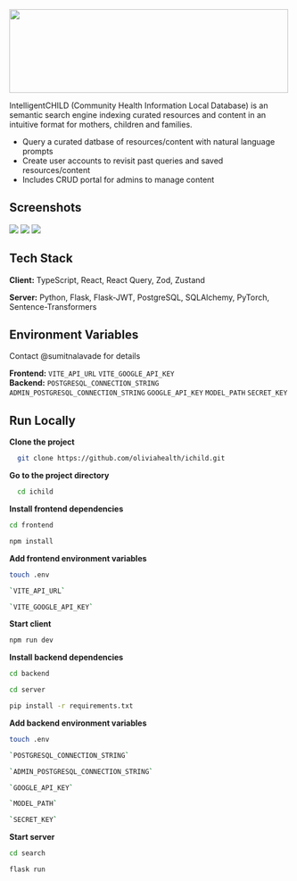 <img src="https://raw.githubusercontent.com/oliviahealth/ichild/main/src/assets/logos/TAMU-ichild_logo.png?token=GHSAT0AAAAAACF66JDC6F6EGJY6EYA77HQ2ZSKOFZA" width="500px" height="150px"/>

IntelligentCHILD (Community Health Information Local Database) is an semantic search engine indexing curated resources and content in an intuitive format for mothers, children and families.

- Query a curated datbase of resources/content with natural language prompts
- Create user accounts to revisit past queries and saved resources/content
- Includes CRUD portal for admins to manage content

## Screenshots  

<img src="https://raw.githubusercontent.com/oliviahealth/ichild/main/src/assets/screenshots/Screenshot%202024-05-19%20at%203.40.50%20PM.png?token=GHSAT0AAAAAACF66JDCZDABJJSIIGJAFVI6ZSKODQA" />

<img src="https://raw.githubusercontent.com/oliviahealth/ichild/main/src/assets/screenshots/Screenshot%202024-05-19%20at%203.41.40%20PM.png?token=GHSAT0AAAAAACF66JDDMANSAMH4WGDYEXAQZSKOFMQ" />

<img src="https://raw.githubusercontent.com/oliviahealth/ichild/main/src/assets/screenshots/Screenshot%202024-05-19%20at%203.42.46%20PM.png?token=GHSAT0AAAAAACF66JDDJMAWNP5X76YX7ON6ZSKOCBA" />

## Tech Stack  

**Client:** TypeScript, React, React Query, Zod, Zustand

**Server:** Python, Flask, Flask-JWT, PostgreSQL, SQLAlchemy, PyTorch, Sentence-Transformers

## Environment Variables
Contact @sumitnalavade for details

**Frontend:** `VITE_API_URL` `VITE_GOOGLE_API_KEY`  
**Backend:** `POSTGRESQL_CONNECTION_STRING` `ADMIN_POSTGRESQL_CONNECTION_STRING` `GOOGLE_API_KEY` `MODEL_PATH` `SECRET_KEY`

## Run Locally
**Clone the project**
~~~bash  
  git clone https://github.com/oliviahealth/ichild.git
~~~

**Go to the project directory**
~~~bash  
  cd ichild
~~~

**Install frontend dependencies**
~~~bash
cd frontend
~~~

~~~bash  
npm install
~~~

**Add frontend environment variables**
~~~bash  
touch .env
~~~

~~~bash  
`VITE_API_URL`

`VITE_GOOGLE_API_KEY`
~~~

**Start client**
~~~bash  
npm run dev
~~~

**Install backend dependencies**
~~~bash  
cd backend
~~~

~~~bash
cd server
~~~

~~~bash  
pip install -r requirements.txt
~~~

**Add backend environment variables**
~~~bash  
touch .env
~~~

~~~bash  
`POSTGRESQL_CONNECTION_STRING`

`ADMIN_POSTGRESQL_CONNECTION_STRING`

`GOOGLE_API_KEY`

`MODEL_PATH`

`SECRET_KEY`
~~~

**Start server**
~~~bash  
cd search
~~~

~~~bash  
flask run
~~~
